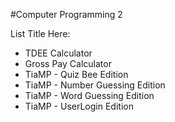 #Computer Programming 2


List Title Here:
<ul>
 <li>TDEE Calculator</li>
 <li>Gross Pay Calculator</li>
 <li>TiaMP - Quiz Bee Edition</li>
 <li>TiaMP - Number Guessing Edition</li>
 <li>TiaMP - Word Guessing Edition</li>
 <li>TiaMP - UserLogin Edition</li>
</ul>